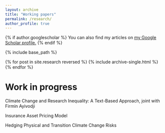 ```yaml
---
layout: archive
title: "Working papers"
permalink: /research/
author_profile: true
---
```


{% if author.googlescholar %}
  You can also find my articles on <u><a href="{{author.googlescholar}}">my Google Scholar profile</a>.</u>
{% endif %}

{% include base_path %}

{% for post in site.research reversed %}
  {% include archive-single.html %}
{% endfor %}

Work in progress
======
Climate Change and Research Inequality: A Text-Based Approach, joint with Firmin Ayivodji

Insurance Asset Pricing Model

Hedging Physical and Transition Climate Change Risks 


